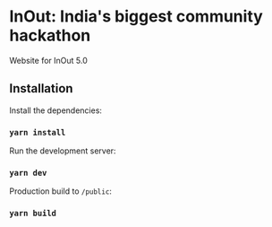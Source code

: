 # InOut: India's biggest community hackathon

Website for InOut 5.0

## Installation

Install the dependencies:

### `yarn install`

Run the development server:

### `yarn dev`

Production build to `/public`:

### `yarn build`
